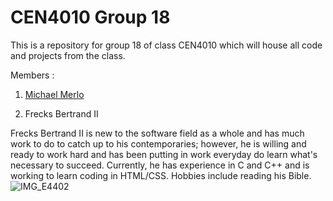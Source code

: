 # CEN4010 Group 18

This is a repository for group 18 of class CEN4010 which will house all code and projects from the class.

Members :
1. [Michael Merlo](About_Michael.md)

2. Frecks Bertrand II

Frecks Bertrand II is new to the software field as a whole and has much work to do to catch up to his contemporaries; however, he is willing and ready to work hard and has been putting in work everyday do learn what's necessary to succeed. Currently, he has experience in C and C++ and is working to learn coding in HTML/CSS.
Hobbies include reading his Bible.
![IMG_E4402](https://user-images.githubusercontent.com/90273853/132383851-c538b18c-b5c0-4454-87d1-c7c5f99d9713.JPG)
